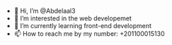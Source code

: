 - 👋 Hi, I’m @Abdelaal3
- 👀 I’m interested in the web developemet
- 🌱 I’m currently learning front-end development
- 📫 How to reach me by my number: +201100015130
<!---
Abdelaal3/Abdelaal3 is a ✨ special ✨ repository because its `README.md` (this file) appears on your GitHub profile.
You can click the Preview link to take a look at your changes.
--->
